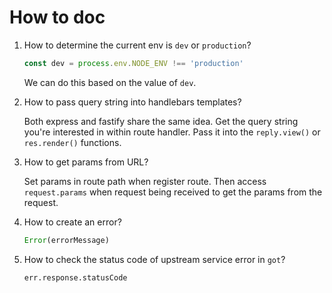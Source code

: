 # How to doc

1. How to determine the current env is `dev` or `production`?
   
   ```javascript
   const dev = process.env.NODE_ENV !== 'production'
   ```
   We can do this based on the value of `dev`.

2. How to pass query string into handlebars templates?

   Both express and fastify share the same idea.
   Get the query string you're interested in within route handler.
   Pass it into the `reply.view()` or `res.render()` functions.

3. How to get params from URL?

   Set params in route path when register route.
   Then access `request.params` when request being received to get the params from the request.

4. How to create an error?

   ```javascript
   Error(errorMessage)
   ```

5. How to check the status code of upstream service error in `got`?

   `err.response.statusCode`